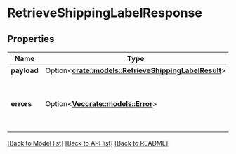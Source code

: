 # RetrieveShippingLabelResponse

## Properties

Name | Type | Description | Notes
------------ | ------------- | ------------- | -------------
**payload** | Option<[**crate::models::RetrieveShippingLabelResult**](RetrieveShippingLabelResult.md)> |  | [optional]
**errors** | Option<[**Vec<crate::models::Error>**](Error.md)> | A list of error responses returned when a request is unsuccessful. | [optional]

[[Back to Model list]](../README.md#documentation-for-models) [[Back to API list]](../README.md#documentation-for-api-endpoints) [[Back to README]](../README.md)


